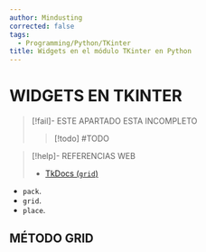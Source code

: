```yaml
---
author: Mindusting
corrected: false
tags:
  - Programming/Python/TKinter
title: Widgets en el módulo TKinter en Python
---
```


# WIDGETS EN TKINTER

> [!fail]- ESTE APARTADO ESTA INCOMPLETO
> > [!todo] #TODO

> [!help]- REFERENCIAS WEB
> - [TkDocs (`grid`)](https://tkdocs.com/tutorial/grid.html)

- `pack`.
- `grid`.
- `place`.

## MÉTODO GRID
